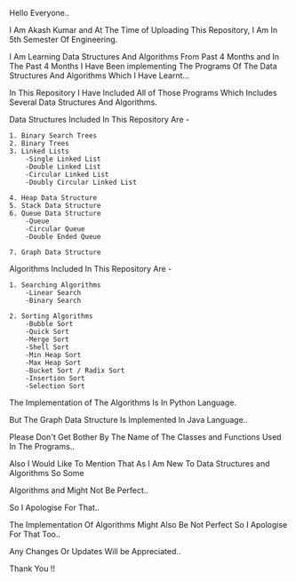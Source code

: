 Hello Everyone..

I Am Akash Kumar and At The Time of Uploading This Repository, I Am In 5th Semester Of Engineering.

I Am Learning Data Structures And Algorithms From Past 4 Months and In The Past 4 Months I Have Been implementing The Programs Of The Data Structures And Algorithms Which I Have Learnt...

In This Repository I Have Included All of Those Programs Which Includes Several Data Structures And Algorithms.


Data Structures Included In This Repository Are -
    
    1. Binary Search Trees
    2. Binary Trees
    3. Linked Lists
        -Single Linked List
        -Double Linked List
        -Circular Linked List
        -Doubly Circular Linked List
    
    4. Heap Data Structure
    5. Stack Data Structure
    6. Queue Data Structure
        -Queue
        -Circular Queue
        -Double Ended Queue
    
    7. Graph Data Structure

Algorithms Included In This Repository Are -

    1. Searching Algorithms
        -Linear Search
        -Binary Search

    2. Sorting Algorithms
        -Bubble Sort
        -Quick Sort
        -Merge Sort
        -Shell Sort
        -Min Heap Sort
        -Max Heap Sort
        -Bucket Sort / Radix Sort
        -Insertion Sort
        -Selection Sort


The Implementation of The Algorithms Is In Python Language.

But The Graph Data Structure Is Implemented In Java Language..


Please Don't Get Bother By The Name of The Classes and Functions Used In The Programs..

Also I Would Like To Mention That As I Am New To Data Structures and Algorithms So Some

Algorithms and Might Not Be Perfect..

So I Apologise For That..

The Implementation Of Algorithms Might Also Be Not Perfect So I Apologise For That Too..



Any Changes Or Updates Will be Appreciated..

Thank You !!
